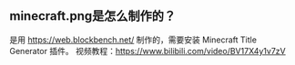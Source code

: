 ## minecraft.png是怎么制作的？

是用 https://web.blockbench.net/ 制作的，需要安装 Minecraft Title Generator 插件。
视频教程：https://www.bilibili.com/video/BV17X4y1v7zV